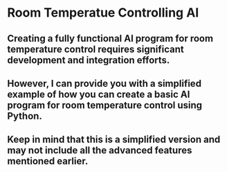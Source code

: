 # Room Temperatue Controlling AI

## Creating a fully functional AI program for room temperature control requires significant development and integration efforts. 
## However, I can provide you with a simplified example of how you can create a basic AI program for room temperature control using Python. 
## Keep in mind that this is a simplified version and may not include all the advanced features mentioned earlier. 